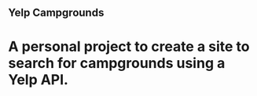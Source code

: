 ## Yelp Campgrounds
# A personal project to create a site to search for campgrounds using a Yelp API.
